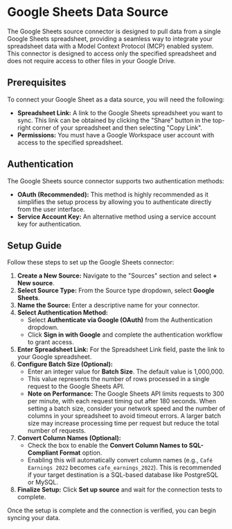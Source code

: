 # Google Sheets Data Source

The Google Sheets source connector is designed to pull data from a single Google Sheets spreadsheet, providing a seamless way to integrate your spreadsheet data with a Model Context Protocol (MCP) enabled system. This connector is designed to access only the specified spreadsheet and does not require access to other files in your Google Drive.

## Prerequisites

To connect your Google Sheet as a data source, you will need the following:

-   **Spreadsheet Link:** A link to the Google Sheets spreadsheet you want to sync. This link can be obtained by clicking the "Share" button in the top-right corner of your spreadsheet and then selecting "Copy Link".
-   **Permissions:** You must have a Google Workspace user account with access to the specified spreadsheet.

## Authentication

The Google Sheets source connector supports two authentication methods:

-   **OAuth (Recommended):** This method is highly recommended as it simplifies the setup process by allowing you to authenticate directly from the user interface.
-   **Service Account Key:** An alternative method using a service account key for authentication.

## Setup Guide

Follow these steps to set up the Google Sheets connector:

1. **Create a New Source:** Navigate to the "Sources" section and select **+ New source**.
2. **Select Source Type:** From the Source type dropdown, select **Google Sheets**.
3. **Name the Source:** Enter a descriptive name for your connector.
4. **Select Authentication Method:**
    - Select **Authenticate via Google (OAuth)** from the Authentication dropdown.
    - Click **Sign in with Google** and complete the authentication workflow to grant access.
5. **Enter Spreadsheet Link:** For the Spreadsheet Link field, paste the link to your Google spreadsheet.
6. **Configure Batch Size (Optional):**
    - Enter an integer value for **Batch Size**. The default value is 1,000,000.
    - This value represents the number of rows processed in a single request to the Google Sheets API.
    - **Note on Performance:** The Google Sheets API limits requests to 300 per minute, with each request timing out after 180 seconds. When setting a batch size, consider your network speed and the number of columns in your spreadsheet to avoid timeout errors. A larger batch size may increase processing time per request but reduce the total number of requests.
7. **Convert Column Names (Optional):**
    - Check the box to enable the **Convert Column Names to SQL-Compliant Format** option.
    - Enabling this will automatically convert column names (e.g., `Café Earnings 2022` becomes `cafe_earnings_2022`). This is recommended if your target destination is a SQL-based database like PostgreSQL or MySQL.
8. **Finalize Setup:** Click **Set up source** and wait for the connection tests to complete.

Once the setup is complete and the connection is verified, you can begin syncing your data.
